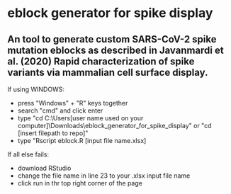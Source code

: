 # eblock generator for spike display
## An tool to generate custom SARS-CoV-2 spike mutation eblocks as described in Javanmardi et al. (2020) Rapid characterization of spike variants via mammalian cell surface display. 

If using WINDOWS:
- press "Windows" + "R" keys together
- search "cmd" and click enter
- type "cd C:\Users\[user name used on your computer]\Downloads\eblock_generator_for_spike_display" or "cd [insert filepath to repo]"
- type "Rscript eblock.R [input file name.xlsx]

If all else fails:
- download RStudio
- change the file name in line 23 to your .xlsx input file name
- click run in thr top right corner of the page
